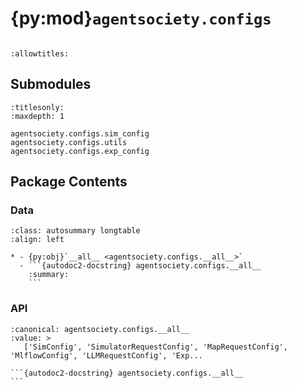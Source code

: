 # {py:mod}`agentsociety.configs`

```{py:module} agentsociety.configs
```

```{autodoc2-docstring} agentsociety.configs
:allowtitles:
```

## Submodules

```{toctree}
:titlesonly:
:maxdepth: 1

agentsociety.configs.sim_config
agentsociety.configs.utils
agentsociety.configs.exp_config
```

## Package Contents

### Data

````{list-table}
:class: autosummary longtable
:align: left

* - {py:obj}`__all__ <agentsociety.configs.__all__>`
  - ```{autodoc2-docstring} agentsociety.configs.__all__
    :summary:
    ```
````

### API

````{py:data} __all__
:canonical: agentsociety.configs.__all__
:value: >
   ['SimConfig', 'SimulatorRequestConfig', 'MapRequestConfig', 'MlflowConfig', 'LLMRequestConfig', 'Exp...

```{autodoc2-docstring} agentsociety.configs.__all__
```

````

